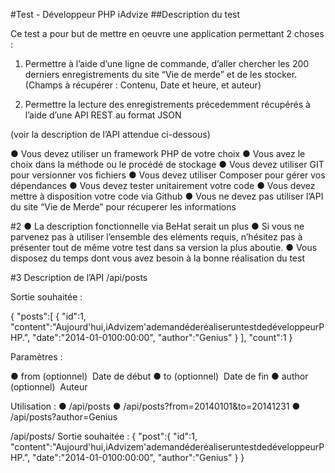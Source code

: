 #Test - Développeur PHP iAdvize
##Description du test

Ce test a pour but de mettre en oeuvre une application permettant 2 choses :

1. Permettre à l’aide d’une ligne de commande, d’aller chercher les 200 derniers enregistrements du site “Vie de merde” et de les stocker. (Champs à récupérer : Contenu, Date et heure, et auteur)

2. Permettre la lecture des enregistrements précedemment récupérés à l’aide d’une API REST au format JSON

(voir la description de l’API attendue ci-dessous)

● Vous devez utiliser un framework PHP de votre choix
● Vous avez le choix dans la méthode ou le procédé de stockage
● Vous devez utiliser GIT pour versionner vos fichiers
● Vous devez utiliser Composer pour gérer vos dépendances
● Vous devez tester unitairement votre code
● Vous devez mettre à disposition votre code via Github
● Vous ne devez pas utiliser l’API du site “Vie de Merde” pour récuperer les informations

#2
● La description fonctionnelle via BeHat serait un plus
● Si vous ne parvenez pas à utiliser l’ensemble des eléments requis, n’hésitez pas à présenter tout de même votre test dans sa version la plus aboutie.
● Vous disposez du temps dont vous avez besoin à la bonne réalisation du test

#3
Description de l’API
/api/posts

Sortie souhaitée :

{
    "posts":[
        {
            "id":1,
            "content":"Aujourd'hui,iAdvizem'ademandéderéaliseruntestdedéveloppeurPHP.",
            "date":"2014-01-0100:00:00",
            "author":"Genius"
        }
    ],
    "count":1
}

Paramètres :

● from (optionnel) ­ Date de début
● to (optionnel) ­ Date de fin
● author (optionnel) ­ Auteur

Utilisation :
● /api/posts
● /api/posts?from=2014­01­01&to=2014­12­31
● /api/posts?author=Genius

/api/posts/<id>
Sortie souhaitée :
{
    "post":{
        "id":1,
        "content":"Aujourd'hui,iAdvizem'ademandéderéaliseruntestdedéveloppeurPHP.",
        "date":"2014-01-0100:00:00",
        "author":"Genius"
    }
}